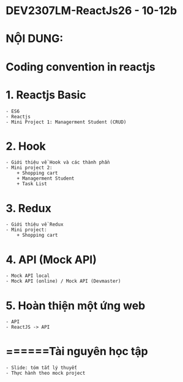 # DEV2307LM-ReactJs26 - 10-12b
# NỘI DUNG:
# Coding convention in reactjs 
# 1. Reactjs Basic
    - ES6
    - Reactjs
    - Mini Project 1: Managerment Student (CRUD)
# 2. Hook
    - Giới thiệu về Hook và các thành phần
    - Mini project 2: 
        + Shopping cart
        + Managerment Student
        + Task List 
# 3. Redux
    - Giới thiệu về Redux
    - Mini project:
        + Shopping cart

# 4. API (Mock API)
    - Mock API local
    - Mock API (online) / Mock API (Devmaster)
# 5. Hoàn thiện một ứng web
    - API
    - ReactJS -> API
# ======Tài nguyên học tập
    - Slide: tóm tắt lý thuyết
    - Thực hành theo mock project
    
